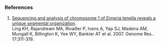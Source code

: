 ### References

1.  [Sequencing and analysis of chromosome 1 of Eimeria tenella reveals
    a unique segmental
    organization](http://europepmc.org/abstract/MED/17284678).\
    Ling KH, Rajandream MA, Rivailler P, Ivens A, Yap SJ, Madeira AM,
    Mungall K, Billington K, Yee WY, Bankier AT et al. 2007. Genome
    Res.. 17:311-319.
